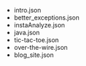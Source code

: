 - intro.json
- better_exceptions.json
- instaAnalyze.json
- java.json
- tic-tac-toe.json
- over-the-wire.json
- blog_site.json
